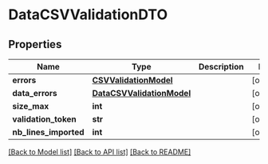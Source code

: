 # DataCSVValidationDTO

## Properties
Name | Type | Description | Notes
------------ | ------------- | ------------- | -------------
**errors** | [**CSVValidationModel**](CSVValidationModel.md) |  | [optional] 
**data_errors** | [**DataCSVValidationModel**](DataCSVValidationModel.md) |  | [optional] 
**size_max** | **int** |  | [optional] 
**validation_token** | **str** |  | [optional] 
**nb_lines_imported** | **int** |  | [optional] 

[[Back to Model list]](../README.md#documentation-for-models) [[Back to API list]](../README.md#documentation-for-api-endpoints) [[Back to README]](../README.md)

